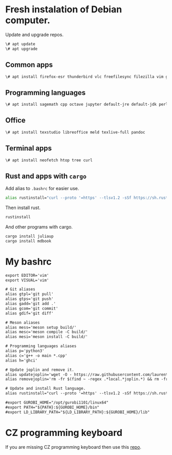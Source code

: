 # Fresh instalation of Debian computer.

Update and upgrade repos.

```sh
\# apt update
\# apt upgrade
```

## Common apps

```sh
\# apt install firefox-esr thunderbird vlc freefilesync filezilla vim gimp inkscape handbrake easytag asunder openshot-qt obs-studio telegram-desktop
```

## Programming languages

```sh
\# apt install sagemath cpp octave jupyter default-jre default-jdk perl golang git python3 ruby jekyll ghc ghc-prof ghc-doc doxygen polymake
```

## Office

```sh
\# apt install texstudio libreoffice meld texlive-full pandoc
```

## Terminal apps

```sh
\# apt install neofetch htop tree curl
```

## Rust and apps with `cargo`


Add alias to `.bashrc` for easier use.

```sh
alias rustinstall="curl --proto '=https' --tlsv1.2 -sSf https://sh.rustup.rs | sh"
```

Then install rust.

```sh
rustinstall
```

And other programs with cargo.

```sh
cargo install juliaup
cargo install mdbook
```

# My bashrc

```txt
export EDITOR='vim'
export VISUAL='vim'

# Git aliases
alias gtpl='git pull'
alias gtps='git push'
alias gadd='git add .'
alias gcom='git commit'
alias gdif='git diff'

# Meson aliases
alias mess='meson setup build/'
alias mesc='meson compile -C build/'
alias mesi='meson install -C build/'

# Programming languages aliases
alias p='python3'
alias c='g++ -o main *.cpp'
alias h='ghci'

# Update joplin and remove it.
alias updatejoplin='wget -O - https://raw.githubusercontent.com/laurent22/joplin/dev/Joplin_install_and_update.sh | bash'
alias removejoplin='rm -fr $(find ~ -regex .*local.*joplin.*) && rm -fr ~/.joplin'

# Update and install Rust language.
alias rustinstall="curl --proto '=https' --tlsv1.2 -sSf https://sh.rustup.rs | sh"

#export GUROBI_HOME="/opt/gurobi1101/linux64"
#export PATH="${PATH}:${GUROBI_HOME}/bin"
#export LD_LIBRARY_PATH="${LD_LIBRARY_PATH}:${GUROBI_HOME}/lib"
```

# CZ programming keyboard

If you are missing CZ programming keyboard then use this [repo](https://github.com/sedlons/czech-programmer-keyboard-layout-xkb).
